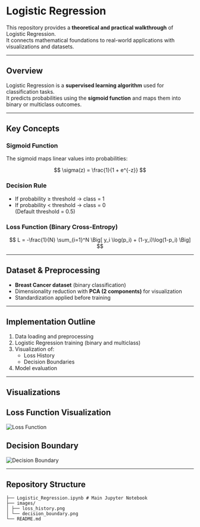 # Logistic Regression

This repository provides a **theoretical and practical walkthrough** of Logistic Regression.  
It connects mathematical foundations to real-world applications with visualizations and datasets.

---

## Overview

Logistic Regression is a **supervised learning algorithm** used for classification tasks.  
It predicts probabilities using the **sigmoid function** and maps them into binary or multiclass outcomes.

---

## Key Concepts

### Sigmoid Function
The sigmoid maps linear values into probabilities:
  
$$
\sigma(z) = \frac{1}{1 + e^{-z}}
$$

### Decision Rule
- If probability ≥ threshold → class = 1  
- If probability < threshold → class = 0  
(Default threshold = 0.5)

### Loss Function (Binary Cross-Entropy)

$$
L = -\frac{1}{N} \sum_{i=1}^N \Big[ y_i \log(p_i) + (1-y_i)\log(1-p_i) \Big]
$$

---

##  Dataset & Preprocessing

- **Breast Cancer dataset** (binary classification)  
- Dimensionality reduction with **PCA (2 components)** for visualization  
- Standardization applied before training

---

## Implementation Outline

1. Data loading and preprocessing  
2. Logistic Regression training (binary and multiclass)  
3. Visualization of:
   - Loss History
   - Decision Boundaries  
4. Model evaluation

---

## Visualizations

## Loss Function Visualization
![Loss Function](./classification/Logistic_Regression/images/loss_history.png)

## Decision Boundary
![Decision Boundary](./classification/Logistic_Regression/images/decision_boundary.png)


---

## Repository Structure
```
├── Logistic_Regression.ipynb # Main Jupyter Notebook
├── images/
│ ├── loss_history.png
│ └── decision_boundary.png
└── README.md
```
